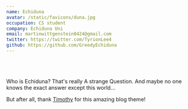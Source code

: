 ```yaml
---
name: Echiduna
avatar: /static/favicons/duna.jpg
occupation: CS student
company: Echiduna Uni
email: martinwittgenstein0424@gmail.com
twitter: https://twitter.com/TyrionLee4
github: https://github.com/GreedyEchiduna
---
```


<br/>
<br/>
<br/>
Who is Echiduna? That's really A strange Question. And maybe no one knows the exact answer except this world...

But after all, thank [Timothy](https://github.com/timlrx) for this amazing blog theme!
